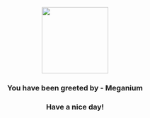 <p align="center">
            <img src="https://raw.githubusercontent.com/PokeAPI/sprites/master/sprites/pokemon/154.png" width="150" height="150">
          </p>
          <h3 align="center">You have been greeted by - <b>Meganium</b></h3>
          <h3 align="center">Have a nice day!</h3>
        